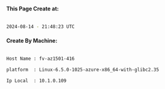 
   
#### This Page Create at:

```bash

2024-08-14 - 21:48:23 UTC

```

#### Create By Machine:

```bash

Host Name : fv-az1501-416

platform  : Linux-6.5.0-1025-azure-x86_64-with-glibc2.35

Ip Local  : 10.1.0.109

```

